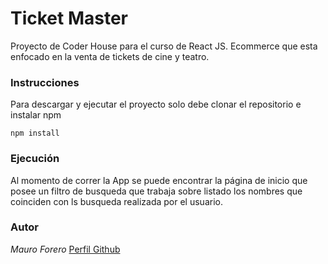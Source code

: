# Ticket Master
Proyecto de Coder House para el curso de React JS. Ecommerce que esta enfocado en la venta de tickets de cine y teatro.

### Instrucciones
Para descargar y ejecutar el proyecto solo debe clonar el repositorio e instalar npm

```
npm install
```

### Ejecución
Al momento de correr la App se puede encontrar la página de inicio que posee un filtro de busqueda que trabaja sobre listado los nombres que coinciden con ls busqueda realizada por el usuario.


### Autor

*Mauro Forero* [Perfil Github](https://github.com/maoforero)
